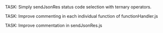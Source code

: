 TASK: Simply sendJsonRes status code selection with ternary operators.

TASK: Improve commenting in each individual function of functionHandler.js

TASK: Improve commentation in sendJsonRes.js
